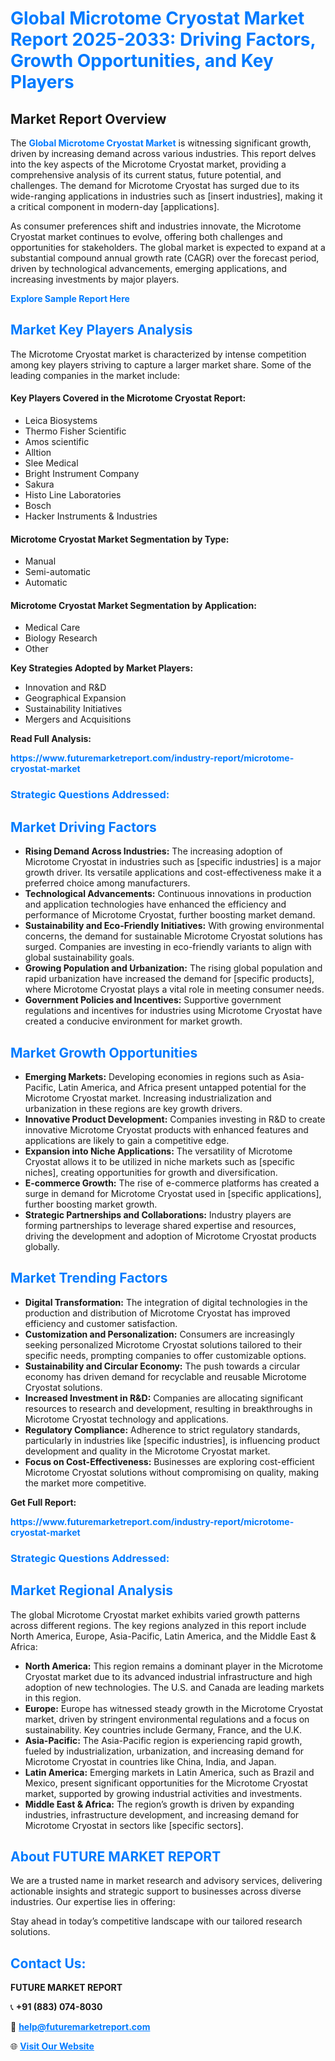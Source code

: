 <h1 style="color: #007BFF;">Global Microtome Cryostat Market Report 2025-2033: Driving Factors, Growth Opportunities, and Key Players</h1>

<section id="overview">
<h2>Market Report Overview</h2>
<p>The <a href="https://www.futuremarketreport.com/industry-report/microtome-cryostat-market" style="color: #007BFF; text-decoration: none;"><strong>Global Microtome Cryostat Market</strong></a> is witnessing significant growth, driven by increasing demand across various industries. This report delves into the key aspects of the Microtome Cryostat market, providing a comprehensive analysis of its current status, future potential, and challenges. The demand for Microtome Cryostat has surged due to its wide-ranging applications in industries such as [insert industries], making it a critical component in modern-day [applications].</p>
<p>As consumer preferences shift and industries innovate, the Microtome Cryostat market continues to evolve, offering both challenges and opportunities for stakeholders. The global market is expected to expand at a substantial compound annual growth rate (CAGR) over the forecast period, driven by technological advancements, emerging applications, and increasing investments by major players.</p>
</section>

<section id="overview">
<p><a href="https://www.futuremarketreport.com/request-sample/reportId=53225" style="color: #007BFF; text-decoration: none;"><strong>Explore Sample Report Here</strong></a></p>
</section>

<section id="key-players">
<h2 style="color: #007BFF;">Market Key Players Analysis</h2>
<p>The Microtome Cryostat market is characterized by intense competition among key players striving to capture a larger market share. Some of the leading companies in the market include:</p>
<h4>Key Players Covered in the Microtome Cryostat Report:</h4>
<ul><li>Leica Biosystems</li><li>Thermo Fisher Scientific</li><li>Amos scientific</li><li>Alltion</li><li>Slee Medical</li><li>Bright Instrument Company</li><li>Sakura</li><li>Histo Line Laboratories</li><li>Bosch</li><li>Hacker Instruments &amp; Industries</li></ul>
<h4>Microtome Cryostat Market Segmentation by Type:</h4>
<ul><li>Manual</li><li>Semi-automatic</li><li>Automatic</li></ul>

<h4>Microtome Cryostat Market Segmentation by Application:</h4>
<ul><li>Medical Care</li><li>Biology Research</li><li>Other</li></ul>
<p><strong>Key Strategies Adopted by Market Players:</strong></p>
<ul>
<li>Innovation and R&D</li>
<li>Geographical Expansion</li>
<li>Sustainability Initiatives</li>
<li>Mergers and Acquisitions</li>
</ul>
</section>

<section>
<p><strong>Read Full Analysis: </strong></p><a href="https://www.futuremarketreport.com/industry-report/microtome-cryostat-market" style="color: #007BFF; text-decoration: none;"><strong>https://www.futuremarketreport.com/industry-report/microtome-cryostat-market</strong></a>
<h3 style="color: #007BFF;">Strategic Questions Addressed:</h3>
</section>

<section id="driving-factors">
<h2 style="color: #007BFF;">Market Driving Factors</h2>
<ul>
<li><strong>Rising Demand Across Industries:</strong> The increasing adoption of Microtome Cryostat in industries such as [specific industries] is a major growth driver. Its versatile applications and cost-effectiveness make it a preferred choice among manufacturers.</li>
<li><strong>Technological Advancements:</strong> Continuous innovations in production and application technologies have enhanced the efficiency and performance of Microtome Cryostat, further boosting market demand.</li>
<li><strong>Sustainability and Eco-Friendly Initiatives:</strong> With growing environmental concerns, the demand for sustainable Microtome Cryostat solutions has surged. Companies are investing in eco-friendly variants to align with global sustainability goals.</li>
<li><strong>Growing Population and Urbanization:</strong> The rising global population and rapid urbanization have increased the demand for [specific products], where Microtome Cryostat plays a vital role in meeting consumer needs.</li>
<li><strong>Government Policies and Incentives:</strong> Supportive government regulations and incentives for industries using Microtome Cryostat have created a conducive environment for market growth.</li>
</ul>
</section>

<section id="growth-opportunities">
<h2 style="color: #007BFF;">Market Growth Opportunities</h2>
<ul>
<li><strong>Emerging Markets:</strong> Developing economies in regions such as Asia-Pacific, Latin America, and Africa present untapped potential for the Microtome Cryostat market. Increasing industrialization and urbanization in these regions are key growth drivers.</li>
<li><strong>Innovative Product Development:</strong> Companies investing in R&D to create innovative Microtome Cryostat products with enhanced features and applications are likely to gain a competitive edge.</li>
<li><strong>Expansion into Niche Applications:</strong> The versatility of Microtome Cryostat allows it to be utilized in niche markets such as [specific niches], creating opportunities for growth and diversification.</li>
<li><strong>E-commerce Growth:</strong> The rise of e-commerce platforms has created a surge in demand for Microtome Cryostat used in [specific applications], further boosting market growth.</li>
<li><strong>Strategic Partnerships and Collaborations:</strong> Industry players are forming partnerships to leverage shared expertise and resources, driving the development and adoption of Microtome Cryostat products globally.</li>
</ul>
</section>

<section id="trending-factors">
<h2 style="color: #007BFF;">Market Trending Factors</h2>
<ul>
<li><strong>Digital Transformation:</strong> The integration of digital technologies in the production and distribution of Microtome Cryostat has improved efficiency and customer satisfaction.</li>
<li><strong>Customization and Personalization:</strong> Consumers are increasingly seeking personalized Microtome Cryostat solutions tailored to their specific needs, prompting companies to offer customizable options.</li>
<li><strong>Sustainability and Circular Economy:</strong> The push towards a circular economy has driven demand for recyclable and reusable Microtome Cryostat solutions.</li>
<li><strong>Increased Investment in R&D:</strong> Companies are allocating significant resources to research and development, resulting in breakthroughs in Microtome Cryostat technology and applications.</li>
<li><strong>Regulatory Compliance:</strong> Adherence to strict regulatory standards, particularly in industries like [specific industries], is influencing product development and quality in the Microtome Cryostat market.</li>
<li><strong>Focus on Cost-Effectiveness:</strong> Businesses are exploring cost-efficient Microtome Cryostat solutions without compromising on quality, making the market more competitive.</li>
</ul>
</section>

<section>
<p><strong>Get Full Report: </strong></p><a href="https://www.futuremarketreport.com/industry-report/microtome-cryostat-market" style="color: #007BFF; text-decoration: none;"><strong>https://www.futuremarketreport.com/industry-report/microtome-cryostat-market</strong></a>
<h3 style="color: #007BFF;">Strategic Questions Addressed:</h3>
</section>


<section id="regional-analysis">
<h2 style="color: #007BFF;">Market Regional Analysis</h2>
<p>The global Microtome Cryostat market exhibits varied growth patterns across different regions. The key regions analyzed in this report include North America, Europe, Asia-Pacific, Latin America, and the Middle East & Africa:</p>
<ul>
<li><strong>North America:</strong> This region remains a dominant player in the Microtome Cryostat market due to its advanced industrial infrastructure and high adoption of new technologies. The U.S. and Canada are leading markets in this region.</li>
<li><strong>Europe:</strong> Europe has witnessed steady growth in the Microtome Cryostat market, driven by stringent environmental regulations and a focus on sustainability. Key countries include Germany, France, and the U.K.</li>
<li><strong>Asia-Pacific:</strong> The Asia-Pacific region is experiencing rapid growth, fueled by industrialization, urbanization, and increasing demand for Microtome Cryostat in countries like China, India, and Japan.</li>
<li><strong>Latin America:</strong> Emerging markets in Latin America, such as Brazil and Mexico, present significant opportunities for the Microtome Cryostat market, supported by growing industrial activities and investments.</li>
<li><strong>Middle East & Africa:</strong> The region’s growth is driven by expanding industries, infrastructure development, and increasing demand for Microtome Cryostat in sectors like [specific sectors].</li>
</ul>
</section>

<footer>
<h2 style="color: #007BFF;">About FUTURE MARKET REPORT</h2>
<p>We are a trusted name in market research and advisory services, delivering actionable insights and strategic support to businesses across diverse industries. Our expertise lies in offering:</p>

<p>Stay ahead in today’s competitive landscape with our tailored research solutions.</p>

<h2 style="color: #007BFF;">Contact Us:</h2>
<p><strong>FUTURE MARKET REPORT</strong></p>
<p>📞 <strong>+91 (883) 074-8030</strong></p>
<p>📧 <strong><a href="mailto:help@futuremarketreport.com" style="color: #007BFF;">help@futuremarketreport.com</a></strong></p>
<p>🌐 <strong><a href="https://www.futuremarketreport.com/" style="color: #007BFF;">Visit Our Website</a></strong></p>
</footer>